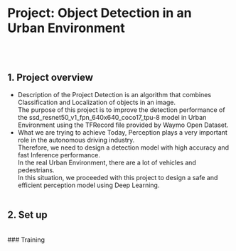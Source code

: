 # Project: Object Detection in an Urban Environment
<br/><br/>
## 1. Project overview
- Description of the Project
Detection is an algorithm that combines Classification and Localization of objects in an image.<br/>
The purpose of this project is to improve the detection performance of the ssd_resnet50_v1_fpn_640x640_coco17_tpu-8 model in Urban Environment using the TFRecord file provided by Waymo Open Dataset.<br/>
- What we are trying to achieve
Today, Perception plays a very important role in the autonomous driving industry.<br/>
Therefore, we need to design a detection model with high accuracy and fast Inference performance.<br/>
In the real Urban Environment, there are a lot of vehicles and pedestrians.<br/>
In this situation, we proceeded with this project to design a safe and efficient perception model using Deep Learning.<br/><br/>

## 2. Set up
<br/>
### Training

